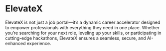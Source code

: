 # ElevateX
ElevateX is not just a job portal—it’s a dynamic career accelerator designed to empower professionals with everything they need in one place. Whether you’re searching for your next role, leveling up your skills, or participating in cutting-edge hackathons, ElevateX ensures a seamless, secure, and AI-enhanced experience.
